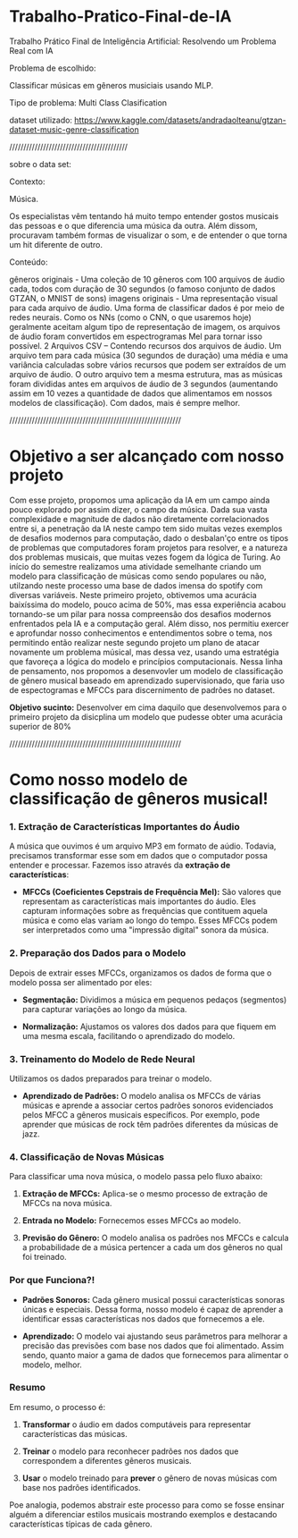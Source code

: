 # Trabalho-Pratico-Final-de-IA
Trabalho Prático Final de Inteligência Artificial: Resolvendo um Problema Real com IA



Problema de escolhido:

Classificar músicas em gêneros musiciais usando MLP.

Tipo de problema: Multi Class Clasification




dataset utilizado: https://www.kaggle.com/datasets/andradaolteanu/gtzan-dataset-music-genre-classification



//////////////////////////////////////////


sobre o data set:


Contexto:

Música. 

Os especialistas vêm tentando há muito tempo entender gostos musicais das pessoas e o que diferencia uma música da outra. Além dissom, procuravam também formas de visualizar o som, e de entender o que torna um hit diferente de outro.


Conteúdo:

gêneros originais - Uma coleção de 10 gêneros com 100 arquivos de áudio cada, todos com duração de 30 segundos (o famoso conjunto de dados GTZAN, o MNIST de sons)
imagens originais - Uma representação visual para cada arquivo de áudio. Uma forma de classificar dados é por meio de redes neurais. Como os NNs (como o CNN, o que usaremos hoje) geralmente aceitam algum tipo de representação de imagem, os arquivos de áudio foram convertidos em espectrogramas Mel para tornar isso possível.
2 Arquivos CSV – Contendo recursos dos arquivos de áudio. Um arquivo tem para cada música (30 segundos de duração) uma média e uma variância calculadas sobre vários recursos que podem ser extraídos de um arquivo de áudio. O outro arquivo tem a mesma estrutura, mas as músicas foram divididas antes em arquivos de áudio de 3 segundos (aumentando assim em 10 vezes a quantidade de dados que alimentamos em nossos modelos de classificação). Com dados, mais é sempre melhor.



/////////////////////////////////////////////////////////////



# Objetivo a ser alcançado com nosso projeto


Com esse projeto, propomos uma aplicação da IA em um campo ainda pouco explorado por assim dizer, o campo da música. Dada sua vasta complexidade e magnitude de dados não diretamente correlacionados entre si, a penetração da IA neste campo tem sido muitas vezes exemplos de desafios modernos para computação, dado o desbalan'ço entre os tipos de problemas que computadores foram projetos para resolver, e a natureza dos problemas musicais, que muitas vezes fogem da lógica de Turing. Ao início do semestre realizamos uma atividade semelhante criando um modelo para classificação de músicas como sendo populares ou não, utilzando neste processo uma base de dados imensa do spotify com diversas variáveis. Neste primeiro projeto, obtivemos uma acurácia baixíssima do modelo, pouco acima de 50%, mas essa experiência acabou tornando-se um pilar para nossa compreensão dos desafios modernos enfrentados pela IA e a computação geral. Além disso, nos permitiu exercer e aprofundar nosso conhecimentos e entendimentos sobre o tema, nos permitindo então realizar neste segundo projeto um plano de atacar novamente um problema músical, mas dessa vez, usando uma estratégia que favoreça a lógica do modelo e princípios computacionais. Nessa linha de pensamento, nos propomos a desenvovler um modelo de classificação de gênero musical baseado em aprendizado supervisionado, que faria uso de espectogramas e MFCCs para discernimento de padrões no dataset.


**Objetivo sucinto:** Desenvolver em cima daquilo que desenvolvemos para o primeiro projeto da disicplina um modelo que pudesse obter uma acurácia superior de 80%




/////////////////////////////////////////////////////////////


# Como nosso modelo de classificação de gêneros musical!

### **1. Extração de Características Importantes do Áudio**

A música que ouvimos é um arquivo MP3 em formato de aúdio. Todavia, precisamos transformar esse som em dados que o computador possa entender e processar. Fazemos isso através da **extração de características**:

- **MFCCs (Coeficientes Cepstrais de Frequência Mel):** São valores que representam as características mais importantes do áudio. Eles capturam informações sobre as frequências que contituem aquela música e como elas variam ao longo do tempo. Esses MFCCs podem ser interpretados como uma "impressão digital" sonora da música.

### **2. Preparação dos Dados para o Modelo**

Depois de extrair esses MFCCs, organizamos os dados de forma que o modelo possa ser alimentado por eles:

- **Segmentação:** Dividimos a música em pequenos pedaços (segmentos) para capturar variações ao longo da música.

- **Normalização:** Ajustamos os valores dos dados para que fiquem em uma mesma escala, facilitando o aprendizado do modelo.

### **3. Treinamento do Modelo de Rede Neural**

Utilizamos os dados preparados para treinar o modelo.

- **Aprendizado de Padrões:** O modelo analisa os MFCCs de várias músicas e aprende a associar certos padrões sonoros evidenciados pelos MFCC a gêneros musicais específicos. Por exemplo, pode aprender que músicas de rock têm padrões diferentes da músicas de jazz.

### **4. Classificação de Novas Músicas**

Para classificar uma nova música, o modelo passa pelo fluxo abaixo:

1. **Extração de MFCCs:** Aplica-se o mesmo processo de extração de MFCCs na nova música.

2. **Entrada no Modelo:** Fornecemos esses MFCCs ao modelo.

3. **Previsão do Gênero:** O modelo analisa os padrões nos MFCCs e calcula a probabilidade de a música pertencer a cada um dos gêneros no qual foi treinado.

### **Por que Funciona?!**

- **Padrões Sonoros:** Cada gênero musical possui características sonoras únicas e especiais. Dessa forma, nosso modelo é capaz de aprender a identificar essas características nos dados que fornecemos a ele.

- **Aprendizado:** O modelo vai ajustando seus parâmetros para melhorar a precisão das previsões com base nos dados que foi alimentado. Assim sendo, quanto maior a gama de dados que fornecemos para alimentar o modelo, melhor.

### **Resumo**

Em resumo, o processo é:

1. **Transformar** o áudio em dados computáveis para representar características das músicas.

2. **Treinar** o modelo para reconhecer padrões nos dados que correspondem a diferentes gêneros musicais.

3. **Usar** o modelo treinado para **prever** o gênero de novas músicas com base nos padrões identificados.


Poe analogia, podemos abstrair este processo para como se fosse ensinar alguém a diferenciar estilos musicais mostrando exemplos e destacando características típicas de cada gênero. 






